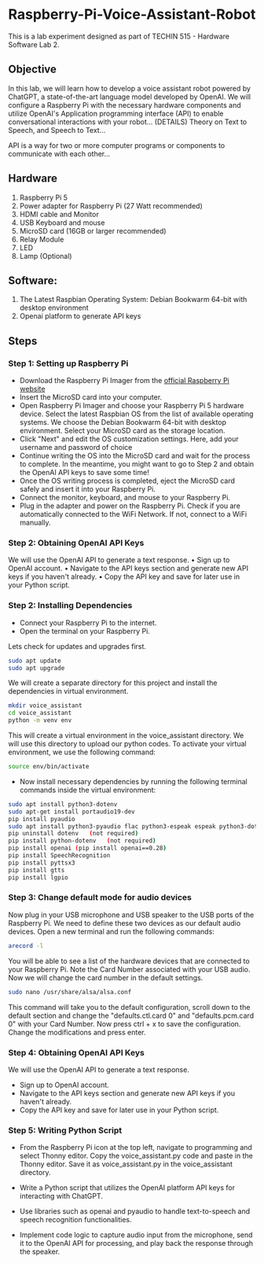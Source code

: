 # Raspberry-Pi-Voice-Assistant-Robot
This is a lab experiment designed as part of TECHIN 515 - Hardware Software Lab 2.

## Objective
In this lab, we will learn how to develop a voice assistant robot powered by ChatGPT, a state-of-the-art language model developed by OpenAI. We will configure a Raspberry Pi with the necessary hardware components and utilize OpenAI's Application programming interface (API) to enable conversational interactions with your robot... (DETAILS)
Theory on Text to Speech, and Speech to Text...

API is a way for two or more computer programs or components to communicate with each other...

## Hardware
1.	Raspberry Pi 5
2.	Power adapter for Raspberry Pi (27 Watt recommended)
3.	HDMI cable and Monitor
4.	USB Keyboard and mouse
5.	MicroSD card (16GB or larger recommended)
8.  Relay Module
9.  LED
10. Lamp (Optional)

## Software: 
1.	The Latest Raspbian Operating System: Debian Bookwarm 64-bit with desktop environment
2.	Openai platform to generate API keys

## Steps 

### Step 1: Setting up Raspberry Pi

* Download the Raspberry Pi Imager from the [official Raspberry Pi website](https://www.raspberrypi.com/software/)
* Insert the MicroSD card into your computer.
* Open Raspberry Pi Imager and choose your Raspberry Pi 5 hardware device. Select the latest Raspbian OS from the list of available operating systems. We choose the Debian Bookwarm 64-bit with desktop environment. Select your MicroSD card as the storage location.
* Click "Next" and edit the OS customization settings. Here, add your username and password of choice
* Continue writing the OS into the MicroSD card and wait for the process to complete. In the meantime, you might want to go to Step 2 and obtain the OpenAI API keys to save some time!
* Once the OS writing process is completed, eject the MicroSD card safely and insert it into your Raspberry Pi.
* Connect the monitor, keyboard, and mouse to your Raspberry Pi.
* Plug in the adapter and power on the Raspberry Pi. Check if you are automatically connected to the WiFi Network. If not, connect to a WiFi manually.

### Step 2: Obtaining OpenAI API Keys

We will use the OpenAI API to generate a text response. 
•	Sign up to  OpenAI account.
•	Navigate to the API keys section and generate new API keys if you haven't already.
•	Copy the API key and save for later use in your Python script.


### Step 2: Installing Dependencies

* Connect your Raspberry Pi to the internet.
* Open the terminal on your Raspberry Pi.

Lets check for updates and upgrades first.
```bash
sudo apt update 
sudo apt upgrade
```

We will create a separate directory for this project and install the dependencies in virtual environment. 

```bash
mkdir voice_assistant
cd voice_assistant
python -m venv env
```

This will create a virtual environment in the voice_assistant directory. We will use this directory to upload our python codes. To activate your virtual environment, we use the following command:

```bash
source env/bin/activate
```

* Now install necessary dependencies by running the following terminal commands inside the virtual environment:

```bash
sudo apt install python3-dotenv
sudo apt-get install portaudio19-dev
pip install pyaudio
sudo apt install python3-pyaudio flac python3-espeak espeak python3-dotenv
pip uninstall dotenv   (not required)
pip install python-dotenv   (not required)
pip install openai (pip install openai==0.28)
pip install SpeechRecognition
pip install pyttsx3
pip install gtts
pip install lgpio
```

### Step 3: Change default mode for audio devices 

Now plug in your USB microphone and USB speaker to the USB ports of the Raspberry Pi. We need to define these two devices as our default audio devices. Open a new terminal and run the following commands:

```bash
arecord -l 
```
You will be able to see a list of the hardware devices that are connected to your Raspberry Pi. Note the Card Number associated with your USB audio. Now we will change the card number in the default settings.

```bash
sudo nano /usr/share/alsa/alsa.conf
```
This command will take you to the default configuration, scroll down to the default section and change the "defaults.ctl.card 0" and "defaults.pcm.card 0" with your Card Number. Now press ctrl + x to save the configuration. Change the modifications and press enter.

### Step 4: Obtaining OpenAI API Keys

We will use the OpenAI API to generate a text response. 
*	Sign up to  OpenAI account.
*	Navigate to the API keys section and generate new API keys if you haven't already.
*	Copy the API key and save for later use in your Python script.

### Step 5: Writing Python Script
* From the Raspberry Pi icon at the top left, navigate to programming and select Thonny editor. Copy the voice_assistant.py code and paste in the Thonny editor. Save it as voice_assistant.py in the voice_assistant directory. 
  
* Write a Python script that utilizes the OpenAI platform API keys for interacting with ChatGPT.

* Use libraries such as openai and pyaudio to handle text-to-speech and speech recognition functionalities.

* Implement code logic to capture audio input from the microphone, send it to the OpenAI API for processing, and play back the response through the speaker.
